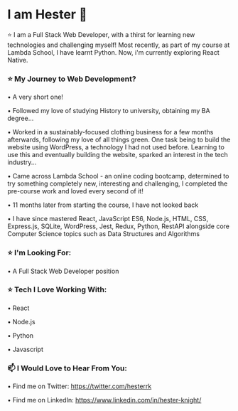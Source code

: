# I am Hester 👋



⭐ I am a Full Stack Web Developer, with a thirst for learning new technologies and challenging myself!
Most recently, as part of my course at Lambda School, I have learnt Python. Now, i'm currently exploring React Native. 


### ⭐ My Journey to Web Development?

• A very short one! 

• Followed my love of studying History to university, obtaining my BA degree...

• Worked in a sustainably-focused clothing business for a few months afterwards, following my love of all things green. One task being to build the website using WordPress, a technology I had not used before. Learning to use this and eventually building the website, sparked an interest in the tech industry...

• Came across Lambda School - an online coding bootcamp, determined to try something completely new, interesting and challenging, I completed the pre-course work and loved every second of it!

• 11 months later from starting the course, I have not looked back

• I have since mastered React, JavaScript ES6, Node.js, HTML, CSS, Express.js, SQLite, WordPress, Jest, Redux, Python, RestAPI alongside core Computer Science topics such as Data Structures and Algorithms



### ⭐  I'm Looking For:

• A Full Stack Web Developer position

### ⭐ Tech I Love Working With:

• React

• Node.js

• Python

• Javascript


### 📫 I Would Love to Hear From You: 
• Find me on Twitter: https://twitter.com/hesterrk

• Find me on LinkedIn: https://www.linkedin.com/in/hester-knight/





